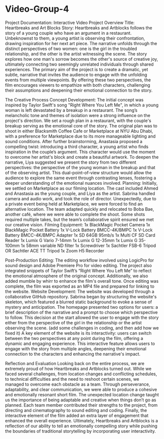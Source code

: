 # Video-Group-4
Project Documentation: Interactive Video 
Project Overview
Title:
Heartbreaks and Art Blocks 
Story:
Heartbreaks and Artblocks  follows the story of a young couple who have an argument in a restaurant. Unbeknownst to them, a young artist is observing their confrontation, drawing inspiration for her next art piece. The narrative unfolds through the distinct perspectives of two women: one is the girl in the troubled relationship, and the other is the artist witnessing the scene. The story explores how one man's sorrow becomes the other's source of creative joy, ultimately connecting two seemingly unrelated individuals through shared experiences.
The primary aim of the project is to create a dramatic, yet subtle, narrative that invites the audience to engage with the unfolding events from multiple viewpoints. By offering these two perspectives, the film encourages viewers to empathize with both characters, challenging their assumptions and deepening their emotional connection to the story.

The Creative Process
Concept Development:
The initial concept was inspired by Taylor Swift's song "Right Where You Left Me", in which a young woman is left devastated by a breakup in a restaurant. The song’s melancholic tone and themes of isolation were a strong influence on the project's direction. We set a rough plan in a restaurant, with the couple's breakup serving as the emotional core of the story.
The original plan was to shoot in either Blacksmith Coffee Cafe or Marketplace at NYU Abu Dhabi, with a preference for Marketplace due to its more manageable lighting and sound conditions. After further brainstorming, Anastasia proposed a compelling twist: introducing a third character, a young artist who finds inspiration in the couple’s argument. This character would use the moment to overcome her artist's block and create a beautiful artwork.
To deepen the narrative, Liya suggested we present the story from two different perspectives: the perspective of the young woman in the breakup and that of the observing artist. This dual-point-of-view structure would allow the audience to explore the same event through contrasting lenses, fostering a deeper understanding of the emotional nuances involved.
Planning:
Initially, we settled on Marketplace as our filming location. The cast included Ahmed and Anastasia as the young couple, and Liya as the artist. Sabrina handled camera and audio work, and took the role of director. 
Unexpectedly, due to a private event being held at Marketplace, we were forced to find an alternative location. The team adapted quickly and relocated to Boba Bae, another café, where we were able to complete the shoot. Some shots required multiple takes, but the team’s collaborative spirit ensured we met our creative vision.
Filming Equipment:
1x BlackMagic Pocket Camera
1x BlackMagic Pocket Battery
1x V-Lock Battery BMCC-4K/BMPC
1x V-Lock Battery BMCC-4K/BMPC Adapter
1x SD 64GB 95mb/s
1x Multi CF SD Card Reader
1x Lumix G Vario 7-14mm
1x Lumix G 12-35mm
1x Lumix G 35-100mm
1x 58mm variable ND filter
1x Screwdriver
1x Sachtler FSB-6 Tripod OR Sachtler ACE TT Tripod
1x Zoom H5 Recorder

Post-Production
Editing:
The editing workflow involved using LogicPro for sound design and Adobe Premiere Pro for video editing. The project also integrated snippets of Taylor Swift’s “Right Where You Left Me” to reflect the emotional atmosphere of the original concept. Additionally, we also added mumble by whirr to enhance the film's overall tone. Once editing was complete, the film was exported as an MP4 file and prepared for linking to the website.
Website Development:
The website was developed through a collaborative GitHub repository. Sabrina began by structuring the website's skeleton, which featured a blurred static background to evoke a sense of mystery and anticipation. The homepage presented two options for users: a brief description of the narrative and a prompt to choose which perspective to follow. This decision at the start allowed the user to engage with the story either from the perspective of the girl in the relationship or the artist observing the scene. (add some challenges in coding, and then add how we fixed it)
A key element of the website is its interactivity: users can switch between the two perspectives at any point during the film, offering a dynamic and engaging experience. This interactive feature allows users to engage with the story from multiple angles, deepening their emotional connection to the characters and enhancing the narrative's impact.

Reflection and Evaluation
Looking back on the entire process, we are extremely proud of how Heartbreaks and Artblocks turned out. While we faced several challenges, from location changes and  conflicting schedules, to technical difficulties and the need to reshoot certain scenes, we managed to overcome each obstacle as a team. Through perseverance, adaptability, and clear communication, we were able to produce a cohesive and emotionally resonant short film. The unexpected location change taught us the importance of being adaptable and creative when things don’t go as planned. Each team member contributed their strengths to the project, from directing and cinematography to sound editing and coding. Finally, the interactive element of the film added an extra layer of engagement that enhanced the overall experience.
Ultimately, Heartbreaks and Artblocks is a reflection of our ability to tell an emotionally compelling story while pushing the boundaries of traditional storytelling by incorporating user interactivity.
